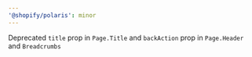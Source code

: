 ```yaml
---
'@shopify/polaris': minor
---
```


Deprecated `title` prop in `Page.Title` and `backAction` prop in `Page.Header` and `Breadcrumbs`
